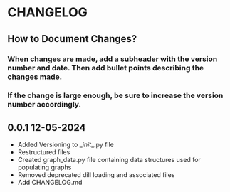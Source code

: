 # CHANGELOG

## How to Document Changes?
### When changes are made, add a subheader with the version number and date. Then add bullet points describing the changes made.
### If the change is large enough, be sure to increase the version number accordingly.

## 0.0.1 12-05-2024
 - Added Versioning to \__init__.py file
 - Restructured files
 - Created graph_data.py file containing data structures used for populating graphs
 - Removed deprecated dill loading and associated files
 - Add CHANGELOG.md